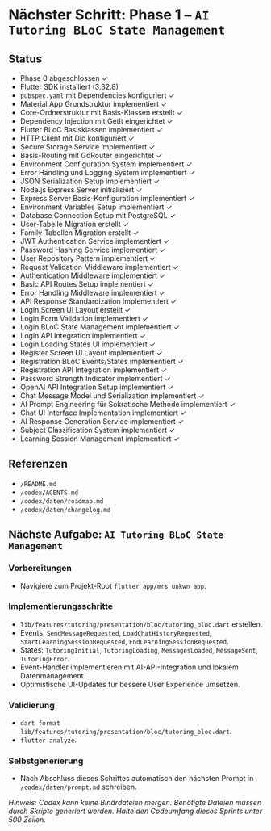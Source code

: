 # Nächster Schritt: Phase 1 – `AI Tutoring BLoC State Management`

## Status
- Phase 0 abgeschlossen ✓
- Flutter SDK installiert (3.32.8)
- `pubspec.yaml` mit Dependencies konfiguriert ✓
- Material App Grundstruktur implementiert ✓
- Core-Ordnerstruktur mit Basis-Klassen erstellt ✓
- Dependency Injection mit GetIt eingerichtet ✓
- Flutter BLoC Basisklassen implementiert ✓
- HTTP Client mit Dio konfiguriert ✓
- Secure Storage Service implementiert ✓
- Basis-Routing mit GoRouter eingerichtet ✓
- Environment Configuration System implementiert ✓
- Error Handling und Logging System implementiert ✓
- JSON Serialization Setup implementiert ✓
- Node.js Express Server initialisiert ✓
- Express Server Basis-Konfiguration implementiert ✓
- Environment Variables Setup implementiert ✓
- Database Connection Setup mit PostgreSQL ✓
- User-Tabelle Migration erstellt ✓
- Family-Tabellen Migration erstellt ✓
- JWT Authentication Service implementiert ✓
- Password Hashing Service implementiert ✓
- User Repository Pattern implementiert ✓
- Request Validation Middleware implementiert ✓
- Authentication Middleware implementiert ✓
- Basic API Routes Setup implementiert ✓
- Error Handling Middleware implementiert ✓
- API Response Standardization implementiert ✓
- Login Screen UI Layout erstellt ✓
- Login Form Validation implementiert ✓
- Login BLoC State Management implementiert ✓
- Login API Integration implementiert ✓
- Login Loading States UI implementiert ✓
- Register Screen UI Layout implementiert ✓
- Registration BLoC Events/States implementiert ✓
- Registration API Integration implementiert ✓
- Password Strength Indicator implementiert ✓
- OpenAI API Integration Setup implementiert ✓
- Chat Message Model und Serialization implementiert ✓
- AI Prompt Engineering für Sokratische Methode implementiert ✓
- Chat UI Interface Implementation implementiert ✓
- AI Response Generation Service implementiert ✓
- Subject Classification System implementiert ✓
- Learning Session Management implementiert ✓

## Referenzen
- `/README.md`
- `/codex/AGENTS.md`
- `/codex/daten/roadmap.md`
- `/codex/daten/changelog.md`

## Nächste Aufgabe: `AI Tutoring BLoC State Management`

### Vorbereitungen
- Navigiere zum Projekt-Root `flutter_app/mrs_unkwn_app`.

### Implementierungsschritte
- `lib/features/tutoring/presentation/bloc/tutoring_bloc.dart` erstellen.
- Events: `SendMessageRequested`, `LoadChatHistoryRequested`, `StartLearningSessionRequested`, `EndLearningSessionRequested`.
- States: `TutoringInitial`, `TutoringLoading`, `MessagesLoaded`, `MessageSent`, `TutoringError`.
- Event-Handler implementieren mit AI-API-Integration und lokalem Datenmanagement.
- Optimistische UI-Updates für bessere User Experience umsetzen.

### Validierung
- `dart format lib/features/tutoring/presentation/bloc/tutoring_bloc.dart`.
- `flutter analyze`.

### Selbstgenerierung
- Nach Abschluss dieses Schrittes automatisch den nächsten Prompt in `/codex/daten/prompt.md` schreiben.

*Hinweis: Codex kann keine Binärdateien mergen. Benötigte Dateien müssen durch Skripte generiert werden. Halte den Codeumfang dieses Sprints unter 500 Zeilen.*
